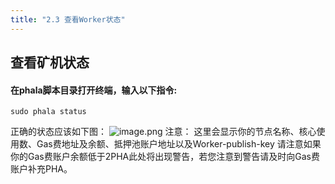 ```yaml
---
title: "2.3 查看Worker状态"
---
```


## 查看矿机状态
#### 在phala脚本目录打开终端，输入以下指令:
```shell
sudo phala status
```
正确的状态应该如下图：
![image.png](https://cdn.nlark.com/yuque/0/2021/png/1743015/1628754085131-1c03b323-d80e-4308-a9fd-c1f32cd3cf44.png#clientId=u7e462b38-ff57-4&from=paste&height=151&id=u29cc1649&margin=%5Bobject%20Object%5D&name=image.png&originHeight=454&originWidth=1408&originalType=binary&ratio=1&size=255701&status=done&style=none&taskId=u7ea44195-5537-4940-95dc-ecb1b97efcd&width=469.3333333333333)
注意：
这里会显示你的节点名称、核心使用数、Gas费地址及余额、抵押池账户地址以及Worker-publish-key
请注意如果你的Gas费账户余额低于2PHA此处将出现警告，若您注意到警告请及时向Gas费账户补充PHA。

